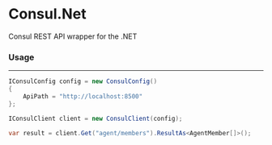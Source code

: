 # Consul.Net
Consul REST API wrapper for the .NET


### Usage

------------------------------

```csharp
IConsulConfig config = new ConsulConfig()
{
    ApiPath = "http://localhost:8500"
};

IConsulClient client = new ConsulClient(config);

var result = client.Get("agent/members").ResultAs<AgentMember[]>();
````
